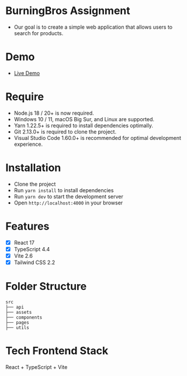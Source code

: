 # BurningBros Assignment
- Our goal is to create a simple web application that allows users to search for products.

# Demo
- [Live Demo](https://burningbros-project.vercel.app/products)

# Require
- Node.js 18 / 20+ is now required.
- Windows 10 / 11, macOS Big Sur, and Linux are supported.
- Yarn 1.22.5+ is required to install dependencies optimally.
- Git 2.13.0+ is required to clone the project.
- Visual Studio Code 1.60.0+ is recommended for optimal development experience.

# Installation
- Clone the project
- Run `yarn install` to install dependencies
- Run `yarn dev` to start the development server
- Open `http://localhost:4000` in your browser

# Features
- [x] React 17
- [x] TypeScript 4.4
- [x] Vite 2.6
- [x] Tailwind CSS 2.2

# Folder Structure
``` 
src
├── api
├── assets
├── components
├── pages
├── utils
```

# Tech Frontend Stack
React + TypeScript + Vite
